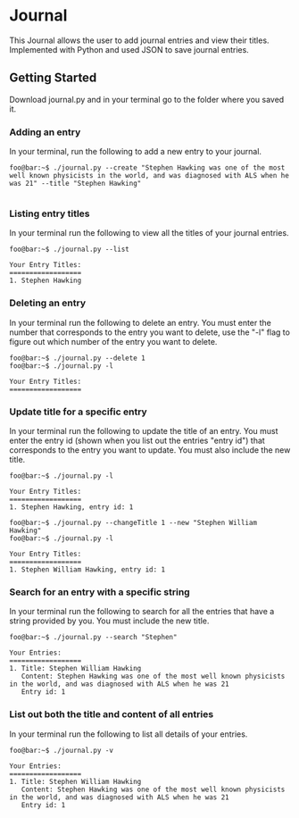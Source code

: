 # Journal

This Journal allows the user to add journal entries and view their titles. Implemented with Python and used JSON to save journal entries.

## Getting Started
Download journal.py and in your terminal go to the folder where you saved it.

### Adding an entry
In your terminal, run the following to add a new entry to your journal.
```console
foo@bar:~$ ./journal.py --create "Stephen Hawking was one of the most well known physicists in the world, and was diagnosed with ALS when he was 21" --title "Stephen Hawking"


```

### Listing entry titles

In your terminal run the following to view all the titles of your journal entries.
```console
foo@bar:~$ ./journal.py --list

Your Entry Titles:
==================
1. Stephen Hawking

```


### Deleting an entry

In your terminal run the following to delete an entry. You must enter the number that corresponds to the entry you want to delete, use the "-l" flag to figure out which number of the entry you want to delete.
```console
foo@bar:~$ ./journal.py --delete 1
foo@bar:~$ ./journal.py -l

Your Entry Titles:
==================

```

### Update title for a specific entry

In your terminal run the following to update the title of an entry. You must enter the entry id (shown when you list out the entries "entry id") that corresponds to the entry you want to update. You must also include the new title.
```console
foo@bar:~$ ./journal.py -l

Your Entry Titles:
==================
1. Stephen Hawking, entry id: 1

foo@bar:~$ ./journal.py --changeTitle 1 --new "Stephen William Hawking"
foo@bar:~$ ./journal.py -l

Your Entry Titles:
==================
1. Stephen William Hawking, entry id: 1

```

### Search for an entry with a specific string

In your terminal run the following to search for all the entries that have a string provided by you. You must include the new title.
```console
foo@bar:~$ ./journal.py --search "Stephen"

Your Entries:
==================
1. Title: Stephen William Hawking
   Content: Stephen Hawking was one of the most well known physicists in the world, and was diagnosed with ALS when he was 21
   Entry id: 1

```


### List out both the title and content of all entries

In your terminal run the following to list all details of your entries.
```console
foo@bar:~$ ./journal.py -v

Your Entries:
==================
1. Title: Stephen William Hawking
   Content: Stephen Hawking was one of the most well known physicists in the world, and was diagnosed with ALS when he was 21
   Entry id: 1

```


